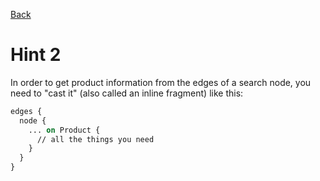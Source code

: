 [Back](task.md)

# Hint 2

In order to get product information from the edges of a search node, you need to
"cast it" (also called an inline fragment) like this:

```graphql
edges {
  node {
    ... on Product {
      // all the things you need
    }
  }
}
```
